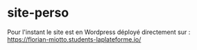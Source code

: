 # site-perso
Pour l'instant le site est en Wordpress déployé  directement sur  :
https://florian-miotto.students-laplateforme.io/
